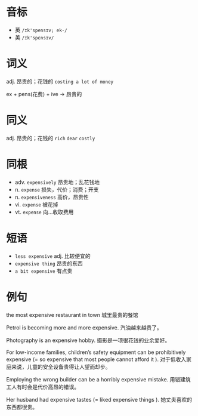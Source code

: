 # 音标

- 英 `/ɪk'spensɪv; ek-/`
- 美 `/ɪk'spɛnsɪv/`

# 词义

adj. 昂贵的；花钱的
`costing a lot of money`



ex + pens(花费) + ive → 昂贵的

# 同义

adj. 昂贵的；花钱的
`rich` `dear` `costly`

# 同根

- adv. `expensively` 昂贵地；乱花钱地
- n. `expense` 损失，代价；消费；开支
- n. `expensiveness` 高价，昂贵性
- vi. `expense` 被花掉
- vt. `expense` 向…收取费用

# 短语

- `less expensive` adj. 比较便宜的
- `expensive thing` 昂贵的东西
- `a bit expensive` 有点贵

# 例句

the most expensive restaurant in town
城里最贵的餐馆

Petrol is becoming more and more expensive.
汽油越来越贵了。

Photography is an expensive hobby.
摄影是一项很花钱的业余爱好。

For low-income families, children’s safety equipment can be prohibitively expensive (= so expensive that most people cannot afford it ).
对于低收入家庭来说，儿童的安全设备贵得让人望而却步。

Employing the wrong builder can be a horribly expensive mistake.
用错建筑工人有时会是代价高昂的错误。

Her husband had expensive tastes (= liked expensive things ).
她丈夫喜欢的东西都很贵。


